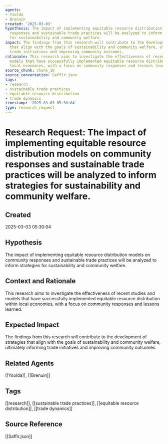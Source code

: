 ```yaml
---
agents:
- Ysolda
- Brenuin
created: '2025-03-03'
hypothesis: The impact of implementing equitable resource distribution models on community
  responses and sustainable trade practices will be analyzed to inform strategies
  for sustainability and community welfare.
impact: The findings from this research will contribute to the development of strategies
  that align with the goals of sustainability and community welfare, ultimately informing
  trade initiatives and improving community outcomes.
rationale: This research aims to investigate the effectiveness of recent studies and
  models that have successfully implemented equitable resource distribution within
  local economies, with a focus on community responses and lessons learned.
source_chunk: chunk_10
source_conversation: Saffir.json
tags:
- research
- sustainable trade practices
- equitable resource distribution
- trade dynamics
timestamp: '2025-03-03 05:30:04'
type: research_request
---
```


# Research Request: The impact of implementing equitable resource distribution models on community responses and sustainable trade practices will be analyzed to inform strategies for sustainability and community welfare.

## Created
2025-03-03 05:30:04

## Hypothesis
The impact of implementing equitable resource distribution models on community responses and sustainable trade practices will be analyzed to inform strategies for sustainability and community welfare.

## Context and Rationale
This research aims to investigate the effectiveness of recent studies and models that have successfully implemented equitable resource distribution within local economies, with a focus on community responses and lessons learned.

## Expected Impact
The findings from this research will contribute to the development of strategies that align with the goals of sustainability and community welfare, ultimately informing trade initiatives and improving community outcomes.

## Related Agents
[[Ysolda]], [[Brenuin]]

## Tags
[[research]], [[sustainable trade practices]], [[equitable resource distribution]], [[trade dynamics]]

## Source Reference
[[Saffir.json]]
